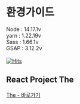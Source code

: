 # 환경가이드

Node : 14.17.1v<br />
yarn : 1.22.19v<br />
Sass : 1.66.1v<br />
GSAP : 3.12.2v<br />
<br />
[![Hits](https://hits.seeyoufarm.com/api/count/incr/badge.svg?url=https%3A%2F%2Fgithub.com%2Fj45bongsik%2FPJT-React_the&count_bg=%233DC86E&title_bg=%23FF0000&icon=&icon_color=%23E7E7E7&title=hits&edge_flat=false)](https://hits.seeyoufarm.com)

## React Project The

<a href="pjt-react-the.vercel.app" target="_blank">The - 바로가기</a>